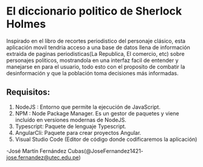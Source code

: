 # El diccionario politico de Sherlock Holmes

Inspirado en el libro de recortes periodistico del personaje clásico,  esta aplicación movil tendria acceso a una base de datos llena de información extraida de paginas periodisticas(La Republica, El comercio, etc) sobre personajes politicos, mostrandola en una interfaz facil de entender y manejarse en para el usuario, todo esto con el proposito de combatir la desinformación y que la población toma decisiones más informadas.

## Requisitos: 

1. NodeJS : Entorno que permite la ejecución de JavaScript.
2. NPM : Node Package Manager. Es un gestor de paquetes y viene incluído en versiones modernas de NodeJS.
3. Typescript: Paquete de lenguaje Typescript.
4. AngularCli: Paquete para crear proyectos Angular.
5. Visual Studio Code (Editor de código donde codificaremos la aplicación)



-José Martín Fernández Cubas(@JoseFernandez1421- jose.fernandez@utec.edu.pe)
